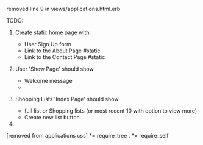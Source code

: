 removed line 9 in views/applications.html.erb 
<!-- <%= javascript_pack_tag 'application', 'data-turbolinks-track': 'reload' %> --> 


TODO:
1. Create static home page with:
    - User Sign Up form
    - Link to the About Page #static
    - Link to the Contact Page #static
2. User 'Show Page' should show
    - Welcome message
    - 

3. Shopping Lists 'Index Page' should show
    - full list or Shopping lists (or most recent 10 with option to view more)
    - Create new list button

4. 


[removed from applications css]
 *= require_tree .
 *= require_self

